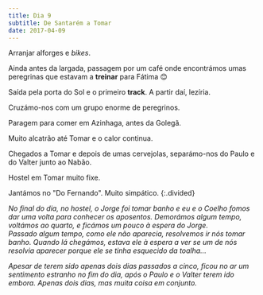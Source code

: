 ```yaml
---
title: Dia 9
subtitle: De Santarém a Tomar
date: 2017-04-09
---
```


Arranjar alforges e *bikes*.

Ainda antes da largada, passagem por um café onde encontrámos umas peregrinas que estavam a **treinar** para Fátima 😊

Saída pela porta do Sol e o primeiro **track**. A partir daí, lezíria.

Cruzámo-nos com um grupo enorme de peregrinos.

Paragem para comer em Azinhaga, antes da Golegã.

Muito alcatrão até Tomar e o calor continua.

Chegados a Tomar e depois de umas cervejolas, separámo-nos do Paulo e do Valter junto ao Nabão.

Hostel em Tomar muito fixe.

Jantámos no "Do Fernando". Muito simpático.
{:.divided}

*No final do dia, no hostel, o Jorge foi tomar banho e eu e o Coelho fomos dar uma volta para conhecer os aposentos. Demorámos algum tempo, voltámos ao quarto, e ficámos um pouco à espera do Jorge.\
Passado algum tempo, como ele não aparecia, resolvemos ir nós tomar banho. Quando lá chegámos, estava ele à espera a ver se um de nós resolvia aparecer porque ele se tinha esquecido da toalha...*

*Apesar de terem sido apenas dois dias passados a cinco, ficou no ar um sentimento estranho no fim do dia, após o Paulo e o Valter terem ido embora. Apenas dois dias, mas muita coisa em conjunto.*

